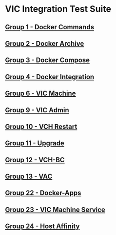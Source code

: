 VIC Integration Test Suite
=======


[Group 1 - Docker Commands](Group1-Docker-Commands/TestCases.md)
-
[Group 2 - Docker Archive](Group2-Docker-Archive/TestCases.md)
-
[Group 3 - Docker Compose](Group3-Docker-Compose/TestCases.md)
-
[Group 4 - Docker Integration](Group4-Docker-Integration/TestCases.md)
-
[Group 6 - VIC Machine](Group6-VIC-Machine/TestCases.md)
-
[Group 9 - VIC Admin](Group9-VIC-Admin/TestCases.md)
-
[Group 10 - VCH Restart](Group10-VCH-Restart/TestCases.md)
-
[Group 11 - Upgrade](Group11-Upgrade/TestCases.md)
-
[Group 12 - VCH-BC](Group12-VCH-BC/TestCases.md)
-
[Group 13 - VAC](Group13-VAC/TestCases.md)
-
[Group 22 - Docker-Apps](Group22-Docker-Apps/TestCases.md)
-
[Group 23 - VIC Machine Service](Group23-VIC-Machine-Service/TestCases.md)
-
[Group 24 - Host Affinity](Group24-Host-Affinity/TestCases.md)
-
